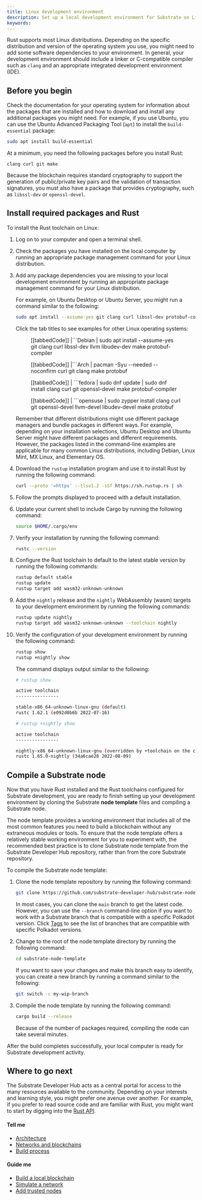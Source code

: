 ```yaml
---
title: Linux development environment
description: Set up a local development environment for Substrate on Linux.
keywords:
---
```


Rust supports most Linux distributions.
Depending on the specific distribution and version of the operating system you use, you might need to add some software dependencies to your environment.
In general, your development environment should include a linker or C-compatible compiler such as `clang` and an appropriate integrated development environment (IDE).

## Before you begin

Check the documentation for your operating system for information about the packages that are installed and how to download and install any additional packages you might need.
For example, if you use Ubuntu, you can use the Ubuntu Advanced Packaging Tool (`apt`) to install the `build-essential` package:

```bash
sudo apt install build-essential
```

At a minimum, you need the following packages before you install Rust:

```text
clang curl git make
```

Because the blockchain requires standard cryptography to support the generation of public/private key pairs and the validation of transaction signatures, you must also have a package that provides cryptography, such as `libssl-dev` or `openssl-devel`.

## Install required packages and Rust

To install the Rust toolchain on Linux:

1. Log on to your computer and open a terminal shell.

1. Check the packages you have installed on the local computer by running an appropriate package management command for your Linux distribution.

1. Add any package dependencies you are missing to your local development environment by running an appropriate package management command for your Linux distribution.

   For example, on Ubuntu Desktop or Ubuntu Server, you might run a command similar to the following:

   ```bash
   sudo apt install --assume-yes git clang curl libssl-dev protobuf-compiler
   ```

   Click the tab titles to see examples for other Linux operating systems:

   <figure class='tabbed'>

   [[tabbedCode]]
   |```Debian
   | sudo apt install --assume-yes git clang curl libssl-dev llvm libudev-dev make protobuf-compiler

   [[tabbedCode]]
   |```Arch
   | pacman -Syu --needed --noconfirm curl git clang make protobuf

   [[tabbedCode]]
   | ```fedora
   | sudo dnf update
   | sudo dnf install clang curl git openssl-devel make protobuf-compiler

   [[tabbedCode]]
   | ```opensuse
   | sudo zypper install clang curl git openssl-devel llvm-devel libudev-devel make protobuf

   </figure>

   Remember that different distributions might use different package managers and bundle packages in different ways.
   For example, depending on your installation selections, Ubuntu Desktop and Ubuntu Server might have different packages and different requirements.
   However, the packages listed in the command-line examples are applicable for many common Linux distributions, including Debian, Linux Mint, MX Linux, and Elementary OS.

1. Download the `rustup` installation program and use it to install Rust by running the following command:

   ```bash
   curl --proto '=https' --tlsv1.2 -sSf https://sh.rustup.rs | sh
   ```

1. Follow the prompts displayed to proceed with a default installation.

1. Update your current shell to include Cargo by running the following command:

   ```bash
   source $HOME/.cargo/env
   ```

1. Verify your installation by running the following command:

   ```bash
   rustc --version
   ```

1. Configure the Rust toolchain to default to the latest stable version by running the following commands:

   ```bash
   rustup default stable
   rustup update
   rustup target add wasm32-unknown-unknown
   ```

1. Add the `nightly` release and the `nightly` WebAssembly (wasm) targets to your development environment by running the following commands:

   ```bash
   rustup update nightly
   rustup target add wasm32-unknown-unknown --toolchain nightly
   ```

1. Verify the configuration of your development environment by running the following command:

   ```bash
   rustup show
   rustup +nightly show
   ```

   The command displays output similar to the following:

   ```bash
   # rustup show

   active toolchain
   ----------------

   stable-x86_64-unknown-linux-gnu (default)
   rustc 1.62.1 (e092d0b6b 2022-07-16)

   # rustup +nightly show

   active toolchain
   ----------------

   nightly-x86_64-unknown-linux-gnu (overridden by +toolchain on the command line)
   rustc 1.65.0-nightly (34a6cae28 2022-08-09)
   ```

## Compile a Substrate node

Now that you have Rust installed and the Rust toolchains configured for Substrate development, you are ready to finish setting up your development environment by cloning the Substrate **node template** files and compiling a Substrate node.

The node template provides a working environment that includes all of the most common features you need to build a blockchain without any extraneous modules or tools.
To ensure that the node template offers a relatively stable working environment for you to experiment with, the recommended best practice is to clone Substrate node template from the Substrate Developer Hub repository, rather than from the core Substrate repository.

To compile the Substrate node template:

1. Clone the node template repository by running the following command:

   ```bash
   git clone https://github.com/substrate-developer-hub/substrate-node-template
   ```

   In most cases, you can clone the `main` branch to get the latest code.
   However, you can use the `--branch` command-line option if you want to work with a Substrate branch that is compatible with a specific Polkadot version.
   Click [Tags](https://github.com/substrate-developer-hub/substrate-node-template/tags) to see the list of branches that are compatible with specific Polkadot versions.

1. Change to the root of the node template directory by running the following command:

   ```bash
   cd substrate-node-template
   ```

   If you want to save your changes and make this branch easy to identify, you can create a new branch by running a command similar to the following:

   ```bash
   git switch -c my-wip-branch
   ```

1. Compile the node template by running the following command:

   ```bash
   cargo build --release
   ```

   Because of the number of packages required, compiling the node can take several minutes.

After the build completes successfully, your local computer is ready for Substrate development activity.

## Where to go next

The Substrate Developer Hub acts as a central portal for access to the many resources available to the community.
Depending on your interests and learning style, you might prefer one avenue over another.
For example, if you prefer to read source code and are familiar with Rust, you might want to start by digging into the [Rust API](https://paritytech.github.io/substrate/master).

#### Tell me

- [Architecture](/learn/architecture/)
- [Networks and blockchains](/learn/networks-and-nodes/)
- [Build process](/build/build-process)

#### Guide me

- [Build a local blockchain](/tutorials/build-a-blockchain/build-local-blockchain/)
- [Simulate a network](/tutorials/build-a-blockchain/simulate-network/)
- [Add trusted nodes](/tutorials/build-a-blockchain/add-trusted-nodes/)

<!-- TODO NAV.YAML -->
<!-- add these back -->
<!--If you are new to Substrate and the Substrate ecosystem, you might want broader exposure to what resources are available and where to find them by checking out [Explore](/main-docs/explore/).-->

